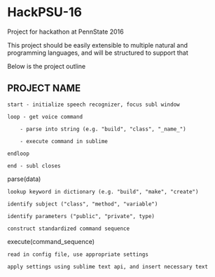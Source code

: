 # HackPSU-16
Project for hackathon at PennState 2016

This project should be easily extensible to multiple natural and programming languages, and will be structured to support that

Below is the project outline

## PROJECT NAME

	start - initialize speech recognizer, focus subl window

	loop - get voice command

		- parse into string (e.g. "build", "class", "_name_")

		- execute command in sublime

	endloop

	end - subl closes



parse(data)

	lookup keyword in dictionary (e.g. "build", "make", "create")

	identify subject ("class", "method", "variable")

	identify parameters ("public", "private", type)

	construct standardized command sequence


execute(command_sequence)

	read in config file, use appropriate settings
	
	apply settings using sublime text api, and insert necessary text
